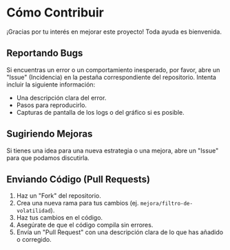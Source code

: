 # Cómo Contribuir

¡Gracias por tu interés en mejorar este proyecto! Toda ayuda es bienvenida.

## Reportando Bugs

Si encuentras un error o un comportamiento inesperado, por favor, abre un "Issue" (Incidencia) en la pestaña correspondiente del repositorio. Intenta incluir la siguiente información:
* Una descripción clara del error.
* Pasos para reproducirlo.
* Capturas de pantalla de los logs o del gráfico si es posible.

## Sugiriendo Mejoras

Si tienes una idea para una nueva estrategia o una mejora, abre un "Issue" para que podamos discutirla.

## Enviando Código (Pull Requests)

1.  Haz un "Fork" del repositorio.
2.  Crea una nueva rama para tus cambios (ej. `mejora/filtro-de-volatilidad`).
3.  Haz tus cambios en el código.
4.  Asegúrate de que el código compila sin errores.
5.  Envía un "Pull Request" con una descripción clara de lo que has añadido o corregido.
